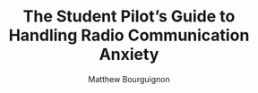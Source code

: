 ---
title: "The Student Pilot’s Guide to Handling Radio Communication Anxiety"
description: "Nervous about talking to ATC? Learn how student pilots at Blue Skies Above overcome radio communication anxiety with practice, confidence, and proven techniques"
author: "Matthew Bourguignon"
authorImage: "@/images/blue-skies-matt-300.webp"
authorImageAlt: "Headshot of aviation author Matthew Bourguignon"
pubDate: 2025-10-30T12:00:00
cardImage: "src/assets/images/airport-air-traffic-control.jpg"
cardImageAlt: "Airport Air Traffic Control Tower"
readTime: 7
tags:
  [
    "student pilots",
    "radio communication",
    "ATC",
    "flight training tips",
    "aviation confidence",
  ]
contents:
  [
    {
      paragraph: "If you’ve ever frozen up on the radio or hesitated before pressing the push-to-talk button, you’re not alone. Nearly every pilot, no matter how confident they seem today, once struggled with radio communication. At Blue Skies Above, we’ve helped hundreds of students find their voice in the cockpit and turn nervousness into confidence."
    },
    {
      title: "1. Understand Why Radio Anxiety Happens",
      paragraph: "It’s natural to feel pressure when communicating on frequency. Fast radio chatter, unfamiliar terminology, and the fear of making mistakes can be intimidating. But the truth is, air traffic controllers aren’t judging you, they’re there to help you stay safe and efficient. Every student pilot experiences this phase, and with practice, it fades quickly."
    },
    {
      title: "2. Learn What Controllers Want to Hear",
      paragraph: "ATC communication isn’t about sounding perfect, it’s about being clear and concise. Controllers only need the essential details: who you are, where you are, and what you want to do. For example: 'Columbus Tower, Cessna 12345, holding short Runway 24, ready for departure.' Focus on clarity, not speed."
    },
    {
      title: "3. Practice Off the Mic",
      paragraph: "Confidence starts before you key the mic. Listen to live ATC feeds online, study standard phraseology, and rehearse common calls aloud. Some students even record themselves practicing radio calls during chair flying sessions. The more familiar the words feel, the less intimidating it becomes in the air."
    },
    {
      title: "4. Use Standard Phrases as a Safety Net",
      paragraph: "Aviation radio language is standardized for a reason, it keeps communication efficient and predictable. Keep a small cheat sheet or kneeboard reference handy with common phrases, such as pattern entry calls or position reports. Over time, you’ll internalize them and begin speaking naturally without needing prompts."
    },
    {
      title: "5. Slow Down and Breathe",
      paragraph: "If you ever feel overwhelmed on frequency, take a deep breath before transmitting. Pause for a second, collect your thoughts, and then speak calmly. Remember, clarity is more important than speed. Even professional pilots pause to ensure they’re transmitting the right message."
    },
    {
      title: "6. Gain Real-World Experience at Blue Skies Above",
      paragraph: "Our instructors provide live, in-flight coaching during radio calls so you can build confidence step by step. From initial pattern work at Lanett Municipal to cross-country communications at towered airports, you’ll gain experience in a variety of environments until talking on the radio becomes second nature."
    },
    {
      title: "Take the Next Step",
      paragraph: "Every great pilot started right where you are. With practice, patience, and the right mentorship, you’ll go from nervous to natural behind the mic. Schedule your next flight at Blue Skies Above and let us help you find your voice in the sky, one call at a time."
    }
  ]
---